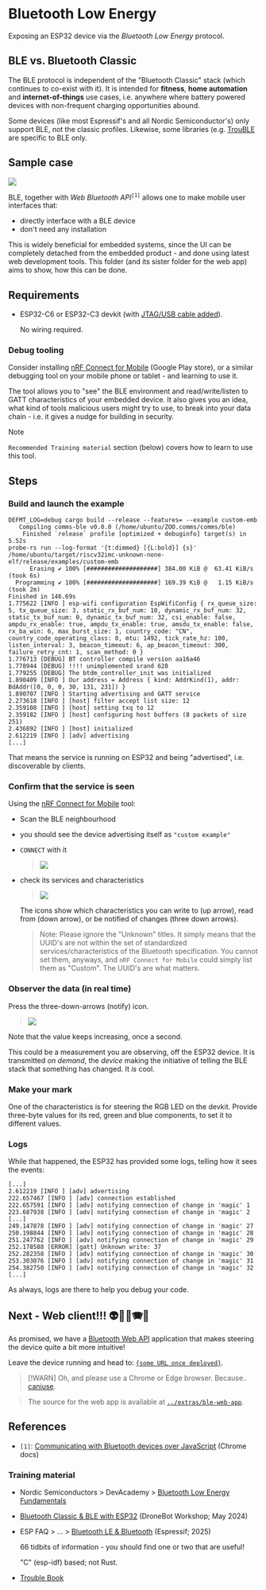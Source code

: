 # Bluetooth Low Energy

Exposing an ESP32 device via the *Bluetooth Low Energy* protocol.

## BLE vs. Bluetooth Classic

The BLE protocol is independent of the "Bluetooth Classic" stack (which continues to co-exist with it). It is intended for **fitness**, **home automation** and **internet-of-things** use cases, i.e. anywhere where battery powered devices with non-frequent charging opportunities abound.

Some devices (like most Espressif's and all Nordic Semiconductor's) only support BLE, not the classic profiles. Likewise, some libraries (e.g. [TrouBLE](https://github.com/embassy-rs/trouble) are specific to BLE only.


## Sample case

![](.images/bluetooth-human-app-80%.png)

BLE, together with *Web Bluetooth API*<sup>`[1]`</sup> allows one to make mobile user interfaces that:

- directly interface with a BLE device
- don't need any installation

This is widely beneficial for embedded systems, since the UI can be completely detached from the embedded product - and done using latest web development tools. This folder (and its sister folder for the web app) aims to show, how this can be done.


## Requirements

- ESP32-C6 or ESP32-C3 devkit (with [JTAG/USB cable added](https://docs.espressif.com/projects/esp-idf/en/stable/esp32c3/api-guides/usb-serial-jtag-console.html)).

   No wiring required.

### Debug tooling

Consider installing [nRF Connect for Mobile](https://play.google.com/store/apps/details?id=no.nordicsemi.android.mcp) (Google Play store), or a similar debugging tool on your mobile phone or tablet - and learning to use it.

The tool allows you to "see" the BLE environment and read/write/listen to GATT characteristics of your embedded device. It also gives you an idea, what kind of tools malicious users might try to use, to break into your data chain - i.e. it gives a nudge for building in security.

> [!NOTE]
>`Recommended Training material` section (below) covers how to learn to use this tool.


## Steps

### Build and launch the example

```
DEFMT_LOG=debug cargo build --release --features= --example custom-emb
   Compiling comms-ble v0.0.0 (/home/ubuntu/ZOO.comms/comms/ble)
    Finished `release` profile [optimized + debuginfo] target(s) in 5.52s
probe-rs run --log-format '{t:dimmed} [{L:bold}] {s}' /home/ubuntu/target/riscv32imc-unknown-none-elf/release/examples/custom-emb
      Erasing ✔ 100% [####################] 384.00 KiB @  63.41 KiB/s (took 6s)
  Programming ✔ 100% [####################] 169.39 KiB @   1.15 KiB/s (took 2m)                                                                                                   Finished in 146.69s
1.775622 [INFO ] esp-wifi configuration EspWifiConfig { rx_queue_size: 5, tx_queue_size: 3, static_rx_buf_num: 10, dynamic_rx_buf_num: 32, static_tx_buf_num: 0, dynamic_tx_buf_num: 32, csi_enable: false, ampdu_rx_enable: true, ampdu_tx_enable: true, amsdu_tx_enable: false, rx_ba_win: 6, max_burst_size: 1, country_code: "CN", country_code_operating_class: 0, mtu: 1492, tick_rate_hz: 100, listen_interval: 3, beacon_timeout: 6, ap_beacon_timeout: 300, failure_retry_cnt: 1, scan_method: 0 }
1.776713 [DEBUG] BT controller compile version aa16a46
1.778944 [DEBUG] !!!! unimplemented srand 628
1.779255 [DEBUG] The btdm_controller_init was initialized
1.890409 [INFO ] Our address = Address { kind: AddrKind(1), addr: BdAddr([0, 0, 0, 30, 131, 231]) }
1.890707 [INFO ] Starting advertising and GATT service
2.273618 [INFO ] [host] filter accept list size: 12
2.359108 [INFO ] [host] setting txq to 12
2.359182 [INFO ] [host] configuring host buffers (8 packets of size 251)
2.436892 [INFO ] [host] initialized
2.612219 [INFO ] [adv] advertising
[...]
```

That means the service is running on ESP32 and being "advertised", i.e. discoverable by clients.


### Confirm that the service is seen

Using the [nRF Connect for Mobile](https://play.google.com/store/apps/details?id=no.nordicsemi.android.mcp) tool:

- Scan the BLE neighbourhood
- you should see the device advertising itself as `"custom example"`
- `CONNECT` with it

	>![](.images/scan.png)

- check its services and characteristics

	>![](.images/characteristics.png)

	The icons show which characteristics you can write to (up arrow), read from (down arrow), or be notified of changes (three down arrows).
	
	>Note: Please ignore the "Unknown" titles. It simply means that the UUID's are not within the set of standardized services/characteristics of the Bluetooth specification. You cannot set them, anyways, and `nRF Connect for Mobile` could simply list them as "Custom". The UUID's are what matters.

### Observer the data (in real time)

Press the three-down-arrows (notify) icon.

>![](.images/notified.png)

Note that the value keeps increasing, once a second.

This could be a measurement you are observing, off the ESP32 device. It is transmitted *on demand*, the *device* making the initiative of telling the BLE stack that something has changed. It *is* cool.

### Make your mark

One of the characteristics is for steering the RGB LED on the devkit. Provide three-byte values for its red, green and blue components, to set it to different values.

<!--
*tbd. screenshots*
-->

### Logs

While that happened, the ESP32 has provided some logs, telling how it sees the events:

```
[...]
2.612219 [INFO ] [adv] advertising
222.657467 [INFO ] [adv] connection established
222.657591 [INFO ] [adv] notifying connection of change in 'magic' 1
223.687938 [INFO ] [adv] notifying connection of change in 'magic' 2
[...]
249.147878 [INFO ] [adv] notifying connection of change in 'magic' 27
250.198844 [INFO ] [adv] notifying connection of change in 'magic' 28
251.247762 [INFO ] [adv] notifying connection of change in 'magic' 29
252.178588 [ERROR] [gatt] Unknown write: 37
252.282358 [INFO ] [adv] notifying connection of change in 'magic' 30
253.303076 [INFO ] [adv] notifying connection of change in 'magic' 31
254.382750 [INFO ] [adv] notifying connection of change in 'magic' 32
[...]
```

As always, logs are there to help you debug your code.


## Next - Web client!!! 👽🚀🎰🪗🎉

As promised, we have a [Bluetooth Web API](https://developer.mozilla.org/en-US/docs/Web/API/Web_Bluetooth_API) application that makes steering the device quite a bit more intuitive!

Leave the device running and head to: [`{some URL once deployed}`](..). 

> [!WARN]
>Oh, and please use a Chrome or Edge browser. Because.. [caniuse](https://caniuse.com/web-bluetooth).

<p />

>The source for the web app is available at [`../extras/ble-web-app`](../extras/ble-web-app/README.md).


## References

- `[1]`: [Communicating with Bluetooth devices over JavaScript](https://developer.chrome.com/docs/capabilities/bluetooth) (Chrome docs)

### Training material

- Nordic Semiconductors > DevAcademy > [Bluetooth Low Energy Fundamentals](https://academy.nordicsemi.com/courses/bluetooth-low-energy-fundamentals/)

- [Bluetooth Classic & BLE with ESP32](https://dronebotworkshop.com/esp32-bluetooth/) (DroneBot Workshop; May 2024)	<!-- date based on associated Youtube video's timestamp -->
	
- ESP FAQ > ... > [Bluetooth LE & Bluetooth](https://docs.espressif.com/projects/esp-faq/en/latest/software-framework/bt/ble.html) (Espressif; 2025)

	66 tidbits of information - you should find one or two that are useful!
	
	"C" (esp-idf) based; not Rust.

- [Trouble Book](https://embassy.dev/trouble/)
